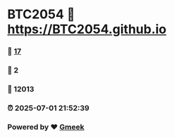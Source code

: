 # BTC2054 :link: https://BTC2054.github.io 
### :page_facing_up: [17](https://BTC2054.github.io/tag.html) 
### :speech_balloon: 2 
### :hibiscus: 12013 
### :alarm_clock: 2025-07-01 21:52:39 
### Powered by :heart: [Gmeek](https://github.com/Meekdai/Gmeek)
